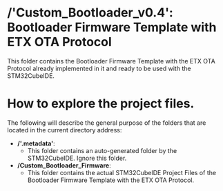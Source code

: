# /'Custom_Bootloader_v0.4': Bootloader Firmware Template with ETX OTA Protocol

This folder contains the Bootloader Firmware Template with the ETX OTA Protocol already implemented in it and ready to
be used with the STM32CubeIDE.

# How to explore the project files.
The following will describe the general purpose of the folders that are located in the current directory address:

- **/'.metadata'**:
    - This folder contains an auto-generated folder by the STM32CubeIDE. Ignore this folder. 
- **/Custom_Bootloader_Firmware**:
    - This folder contains the actual STM32CubeIDE Project Files of the Bootloader Firmware Template with the ETX OTA Protocol.
